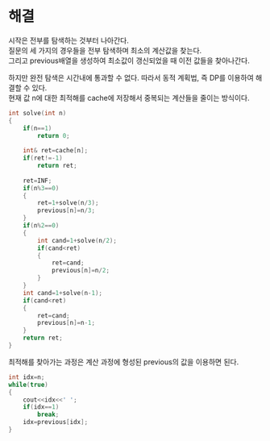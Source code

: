 # 해결 
시작은 전부를 탐색하는 것부터 나아간다.  
질문의 세 가지의 경우들을 전부 탐색하며 최소의 계산값을 찾는다.  
그리고 previous배열을 생성하여 최소값이 갱신되었을 때 이전 값들을 찾아나간다.  

하지만 완전 탐색은 시간내에 통과할 수 없다. 따라서 동적 계획법, 즉 DP를 이용하여 해결할 수 있다.  
현재 값 n에 대한 최적해를 cache에 저장해서 중복되는 계산들을 줄이는 방식이다.  
```c++
int solve(int n)
{
    if(n==1)
        return 0;
    
    int& ret=cache[n];
    if(ret!=-1)
        return ret;
    
    ret=INF;
    if(n%3==0)
    {
        ret=1+solve(n/3);
        previous[n]=n/3;
    }
    if(n%2==0)
    {
        int cand=1+solve(n/2);
        if(cand<ret)
        {
            ret=cand;
            previous[n]=n/2;
        }
    }
    int cand=1+solve(n-1);
    if(cand<ret)
    {
        ret=cand;
        previous[n]=n-1;
    }
    return ret;
}
```

최적해를 찾아가는 과정은 계산 과정에 형성된 previous의 값을 이용하면 된다.  
```c++
int idx=n;
while(true)
{
    cout<<idx<<' ';
    if(idx==1)
        break;
    idx=previous[idx];
}
```
